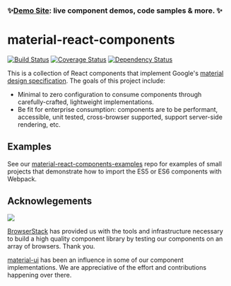 
### ✨[Demo Site](https://collegepulse.github.io/material-react-components/): live component demos, code samples & more. ✨
material-react-components
=========================

[![Build Status](https://travis-ci.org/collegepulse/material-react-components.svg?branch=master)](https://travis-ci.org/collegepulse/material-react-components/)
[![Coverage Status](https://coveralls.io/repos/github/collegepulse/material-react-components/badge.svg?branch=master)](https://coveralls.io/github/collegepulse/material-react-components?branch=master)
[![Dependency Status](https://david-dm.org/collegepulse/material-react-components.svg)](https://david-dm.org/collegepulse/material-react-components)

This is a collection of React components that implement Google's [material design specification](https://material.io/guidelines). The goals of this project include:

- Minimal to zero configuration to consume components through carefully-crafted, lightweight implementations.
- Be fit for enterprise consumption: components are to be performant, accessible, unit tested, cross-browser supported, support server-side rendering, etc.


Examples
--------

See our [material-react-components-examples](https://github.com/collegepulse/material-react-components-examples) repo for examples of small projects that demonstrate how to import the ES5 or ES6 components with Webpack.

Acknowlegements
---------------

[<img src="https://www.browserstack.com/images/mail/browserstack-logo-footer.png">](https://www.browserstack.com/)

[BrowserStack](https://www.browserstack.com/) has provided us with the tools and infrastructure necessary to build a high quality component library by testing our components on an array of browsers. Thank you.

[material-ui](https://github.com/callemall/material-ui) has been an influence in some of our component implementations. We are appreciative of the effort and contributions happening over there.
